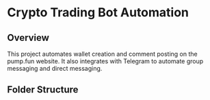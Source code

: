 # Crypto Trading Bot Automation

## Overview
This project automates wallet creation and comment posting on the pump.fun website. It also integrates with Telegram to automate group messaging and direct messaging.

## Folder Structure
